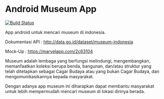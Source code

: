 # Android Museum App

[![Build Status](https://travis-ci.org/rohmanhakim/museumapp-android.svg?branch=master)](https://travis-ci.org/rohmanhakim/museumapp-android)

App android untuk mencari museum di indonesia.

Dokumentasi API : http://data.go.id/dataset/museum-indonesia

Mock-Up : https://marvelapp.com/2c63104

Museum adalah lembaga yang berfungsi melindungi, mengembangkan, memanfaatkan koleksi berupa benda, bangunan, dan/atau struktur yang telah ditetapkan sebagai Cagar Budaya atau yang bukan Cagar Budaya, dan mengomunikasikannya kepada masyarakat.

Dengan adanya app museum ini diharapkan dapat membantu masyarakat untuk lebih mempermudah mencari museum di lokasi dirinya berada.

